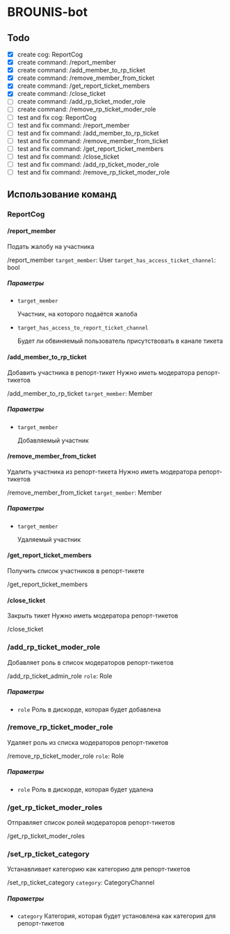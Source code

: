 # BROUNIS-bot

## Todo

- [x] create cog: ReportCog
- [x] create command: /report_member
- [x] create command: /add_member_to_rp_ticket
- [x] create command: /remove_member_from_ticket
- [x] create command: /get_report_ticket_members
- [x] create command: /close_ticket
- [ ] create command: /add_rp_ticket_moder_role
- [ ] create command: /remove_rp_ticket_moder_role
- [ ] test and fix cog: ReportCog
- [ ] test and fix command: /report_member
- [ ] test and fix command: /add_member_to_rp_ticket
- [ ] test and fix command: /remove_member_from_ticket
- [ ] test and fix command: /get_report_ticket_members
- [ ] test and fix command: /close_ticket
- [ ] test and fix command: /add_rp_ticket_moder_role
- [ ] test and fix command: /remove_rp_ticket_moder_role

## Использование команд

### ReportCog

#### /report_member

Подать жалобу на участника

/report_member `target_member`: User `target_has_access_ticket_channel`: bool

##### Параметры

- `target_member`

  Участник, на которого подаётся жалоба

- `target_has_access_to_report_ticket_channel`

  Будет ли обвиняемый пользователь присутствовать в канале тикета

#### /add_member_to_rp_ticket

Добавить участника в репорт-тикет
Нужно иметь модератора репорт-тикетов

/add_member_to_rp_ticket `target_member`: Member

##### Параметры

- `target_member`

  Добавляемый участник

#### /remove_member_from_ticket

Удалить участника из репорт-тикета
Нужно иметь модератора репорт-тикетов

/remove_member_from_ticket `target_member`: Member

##### Параметры

- `target_member`

  Удаляемый участник

#### /get_report_ticket_members

Получить список участников в репорт-тикете

/get_report_ticket_members

#### /close_ticket

Закрыть тикет
Нужно иметь модератора репорт-тикетов

/close_ticket

### /add_rp_ticket_moder_role

Добавляет роль в список модераторов репорт-тикетов

/add_rp_ticket_admin_role `role`: Role

##### Параметры

- `role` Роль в дискорде, которая будет добавлена

### /remove_rp_ticket_moder_role

Удаляет роль из списка модераторов репорт-тикетов

/remove_rp_ticket_moder_role `role`: Role

##### Параметры

- `role` Роль в дискорде, которая будет удалена

### /get_rp_ticket_moder_roles

Отправляет список ролей модераторов репорт-тикетов

/get_rp_ticket_moder_roles

### /set_rp_ticket_category

Устанавливает категорию как категорию для репорт-тикетов

/set_rp_ticket_category `category`: CategoryChannel

##### Параметры

- `category` Категория, которая будет установлена как категория для репорт-тикетов